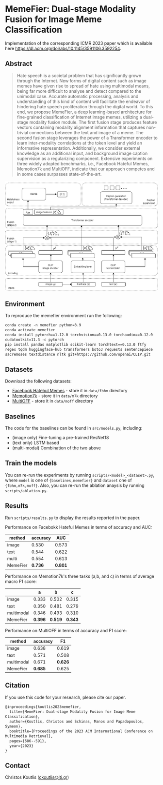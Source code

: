 # MemeFier: Dual-stage Modality Fusion for Image Meme Classification

Implementation of the corresponding ICMR 2023 paper which is available here https://dl.acm.org/doi/abs/10.1145/3591106.3592254.

## Abstract
> Hate speech is a societal problem that has significantly grown through the Internet. New forms of digital content such as image memes have given rise to spread of hate using multimodal means, being far more difficult to analyse and detect compared to the unimodal case. Accurate automatic processing, analysis and understanding of this kind of content will facilitate the endeavor of hindering hate speech proliferation through the digital world. To this end, we propose MemeFier, a deep learning-based architecture for fine-grained classification of Internet image memes, utilizing a dual-stage modality fusion module. The first fusion stage produces feature vectors containing modality alignment information that captures non-trivial connections between the text and image of a meme. The second fusion stage leverages the power of a Transformer encoder to learn inter-modality correlations at the token level and yield an informative representation. Additionally, we consider external knowledge as an additional input, and background image caption supervision as a regularizing component. Extensive experiments on three widely adopted benchmarks, i.e., Facebook Hateful Memes, Memotion7k and MultiOFF, indicate that our approach competes and in some cases surpasses state-of-the-art.

![](https://github.com/ckoutlis/memefier/blob/master/docs/fig1.png)

## Environment
To reproduce the memefier environment run the following:
```
conda create -n memefier python=3.9
conda activate memefier
conda install pytorch==1.12.0 torchvision==0.13.0 torchaudio==0.12.0 cudatoolkit=11.3 -c pytorch
pip install pandas matplotlib scikit-learn torchtext==0.13.0 ftfy regex tqdm huggingface-hub transformers boto3 requests sentencepiece sacremoses textdistance nltk git+https://github.com/openai/CLIP.git
```

## Datasets
Download the following datasets:
* [Facebook Hatehul Memes](https://ai.facebook.com/blog/hateful-memes-challenge-and-data-set/ "Title") - store it in `data/fbhm` directory
* [Memotion7k](https://www.kaggle.com/datasets/williamscott701/memotion-dataset-7k "Title") - store it in `data/m7k` directory
* [MultiOFF](https://drive.google.com/drive/folders/1hKLOtpVmF45IoBmJPwojgq6XraLtHmV6 "Title") - store it in `data/moff` directory

## Baselines
The code for the baselines can be found in `src/models.py`, including:
* (image only) Fine-tuning a pre-trained ResNet18
* (text only) LSTM based
* (multi-modal) Combination of the two above

## Train the models
You can re-run the experiments by running `scripts/<model>_<dataset>.py`, where `model` is one of `{baselines,memefier}` and `dataset` one of `{fbhm,m7k,moff}`. Also, you can re-run the ablation anaysis by running `scripts/ablation.py`.

## Results
Run `scripts/results.py` to display the results reported in the paper.

 Performance on Facebokk Hateful Memes in terms of accuracy and AUC:

| method   | accuracy  | AUC       |
|----------|-----------|-----------|
| image    | 0.530     | 0.573     |
| text     | 0.544     | 0.622     |
| multi    | 0.554     | 0.613     |
| MemeFier | **0.736** | **0.801** |

Performance on Memotion7k's three tasks (a,b, and c) in terms of average macro 
F1 score:

|            | a         | b         | c         |
|------------|-----------|-----------|-----------|
| image      | 0.333     | 0.502     | 0.315     |
| text       | 0.350     | 0.481     | 0.279     |
| multimodal | 0.346     | 0.493     | 0.310     |
| MemeFier   | **0.396** | **0.519** | **0.343** |

Performance on MultiOFF in terms of accuracy and F1 score:

| method     | accuracy  | F1        |
|------------|-----------|-----------|
| image      | 0.638     | 0.619     |
| text       | 0.571     | 0.508     |
| multimodal | 0.671     | **0.626** |
| MemeFier   | **0.685** | 0.625     |

## Citation
If you use this code for your research, please cite our paper.
```
@inproceedings{koutlis2023memefier,
  title={MemeFier: Dual-stage Modality Fusion for Image Meme Classification},
  author={Koutlis, Christos and Schinas, Manos and Papadopoulos, Symeon},
  booktitle={Proceedings of the 2023 ACM International Conference on Multimedia Retrieval},
  pages={586--591},
  year={2023}
}
```

## Contact
Christos Koutlis (ckoutlis@iti.gr)
